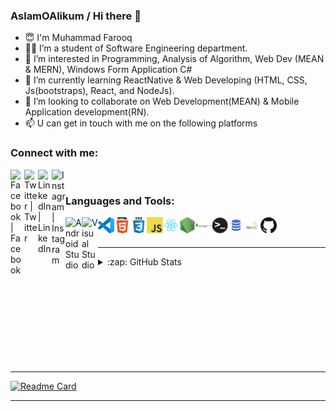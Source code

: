 ### AslamOAlikum / Hi there 🤝
- 😇 I'm Muhammad Farooq
- 🧑‍🎓 I’m a student of Software Engineering department.
- 👀 I’m interested in Programming, Analysis of Algorithm, Web Dev (MEAN & MERN), Windows Form Application C# 
- 🌱 I’m currently learning ReactNative & Web Developing (HTML, CSS, Js(bootstraps), React, and NodeJs).
- 💞 I’m looking to collaborate on Web Development(MEAN) & Mobile Application development(RN).
- 📫 U can get in touch with me on the following platforms

### Connect with me:
[<img align="left" alt="Facebook     | Facebook"  width="22px" src="https://cdn.jsdelivr.net/npm/simple-icons@3.13.0/icons/facebook.svg" />][facebook]
[<img align="left" alt="Twitter      | Twitter"   width="22px" src="https://cdn.jsdelivr.net/npm/simple-icons@v3/icons/twitter.svg" />][twitter]
[<img align="left" alt="LinkedIn     | LinkedIn"  width="22px" src="https://cdn.jsdelivr.net/npm/simple-icons@v3/icons/linkedin.svg" />][linkedin]
[<img align="left" alt="Instagram    | Instagram" width="22px" src="https://cdn.jsdelivr.net/npm/simple-icons@v3/icons/instagram.svg" />][instagram]
<br />


### Languages and Tools:

[<img align="left" alt="Android Studio" width="26px" src="https://cdn.jsdelivr.net/npm/simple-icons@3.13.0/icons/androidstudio.svg" />][android]
[<img align="left" alt="Visual Studio" width="26px" src="https://cdn.jsdelivr.net/npm/simple-icons@3.13.0/icons/visualstudio.svg" />][dotNet]
[<img align="left" alt="Visual Studio Code" width="26px" src="https://raw.githubusercontent.com/github/explore/80688e429a7d4ef2fca1e82350fe8e3517d3494d/topics/visual-studio-code/visual-studio-code.png" />][vscode]
[<img align="left" alt="HTML5" width="26px" src="https://raw.githubusercontent.com/github/explore/80688e429a7d4ef2fca1e82350fe8e3517d3494d/topics/html/html.png" />][html]
[<img align="left" alt="CSS3" width="26px" src="https://raw.githubusercontent.com/github/explore/80688e429a7d4ef2fca1e82350fe8e3517d3494d/topics/css/css.png" />][css]
[<img align="left" alt="JavaScript" width="26px" src="https://raw.githubusercontent.com/github/explore/80688e429a7d4ef2fca1e82350fe8e3517d3494d/topics/javascript/javascript.png" />][js]
[<img align="left" alt="React" width="26px" src="https://raw.githubusercontent.com/github/explore/80688e429a7d4ef2fca1e82350fe8e3517d3494d/topics/react/react.png" />][react]
[<img align="left" alt="Node.js" width="26px" src="https://raw.githubusercontent.com/github/explore/80688e429a7d4ef2fca1e82350fe8e3517d3494d/topics/nodejs/nodejs.png" />][nodejs]
[<img align="left" alt="MongoDB" width="26px" src="https://raw.githubusercontent.com/github/explore/80688e429a7d4ef2fca1e82350fe8e3517d3494d/topics/mongodb/mongodb.png" />][mongodb]
[<img align="left" alt="Terminal" width="26px" src="https://raw.githubusercontent.com/github/explore/80688e429a7d4ef2fca1e82350fe8e3517d3494d/topics/terminal/terminal.png" />][terminal]
[<img align="left" alt="SQL" width="26px" src="https://raw.githubusercontent.com/github/explore/80688e429a7d4ef2fca1e82350fe8e3517d3494d/topics/sql/sql.png" />][sql]
[<img align="left" alt="MySQL" width="26px" src="https://raw.githubusercontent.com/github/explore/80688e429a7d4ef2fca1e82350fe8e3517d3494d/topics/mysql/mysql.png" />][mysql]
[<img align="left" alt="GitHub" width="26px" src="https://raw.githubusercontent.com/github/explore/78df643247d429f6cc873026c0622819ad797942/topics/github/github.png" />][github]
<br />
<br />

---

<details>
  <summary>:zap: GitHub Stats</summary>
<br /> 
   
  <img align="left" alt="M Farooq's GitHub Stats" src="https://github-readme-stats.vercel.app/api?username=MuhammadFarooq1&show_icons=true&hide_border=true&theme=dark" />
</details> 

<br /> 
<br />
<br /> 
<br />
<br /> 
<br />
<br /> 
<br />
<br /> 

---
[![Readme Card](https://github-readme-stats.vercel.app/api/pin/?username=MuhammadFarooq1&repo=BasicEcommerceApp-Core-PHP)](https://github.com/MuhammadFarooq1/BasicEcommerceApp-Core-PHP)


---
<!-- [![Top Langs](https://github-readme-stats.vercel.app/api/top-langs/?username=MuhammadFarooq1&layout=compact)](https://github.com/MuhammadFarooq1/Responsive-Web-Design-Certification-300-hours-by-freeCodeCamp)
 -->

[facebook]: https://web.facebook.com/profile.php?id=100026270191414/
[twitter]: https://twitter.com/MFarooq42297968
[instagram]: https://www.instagram.com/farooqkhan574/
[linkedin]: https://www.linkedin.com/in/muhammad-farooq-b54943215/

[android]: https://
[dotnet]: https://
[vscode]: https://
[html]: https://
[css]: https://
[js]: https://
[react]: https://
[nodejs]: https://
[mongodb]: https://
[terminal]: https://
[sql]: https://
[mysql]: https://
[github]: https://github.com/MuhammadFarooq1



<!---
MuhammadFarooq1/MuhammadFarooq1 is a ✨ special ✨ repository because its `README.md` (this file) appears on your GitHub profile.
You can click the Preview link to take a look at your changes.



--->
